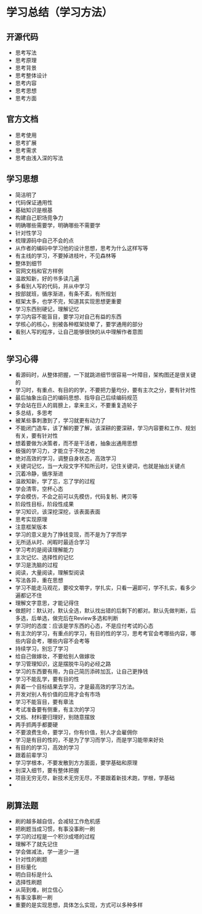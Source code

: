 # 学习总结（学习方法）

## 开源代码
* 思考写法
* 思考原理
* 思考背景
* 思考整体设计
* 思考内容
* 思考思想
* 思考方面

## 官方文档
* 思考使用
* 思考扩展
* 思考需求
* 思考由浅入深的写法

## 学习思想
* 简洁明了
* 代码保证通用性
* 基础知识是根基
* 构建自己职场竞争力
* 明确哪些需要学，明确哪些不需要学
* 针对性学习
* 梳理源码中自己不会的点
* 从作者的编码中学习他的设计思想，思考为什么这样写等
* 有主线的学习，不要掉进枝叶，不见森林等
* 整体到细节
* 官网文档和官方样例
* 温故知新，好的书多读几遍
* 多看别人写的代码，并从中学习
* 按部就班，循序渐进，有条不紊，有所规划
* 框架太多，也学不完，知道其实现思想更重要
* 学习东西别硬记，理解记忆
* 学习内容不能盲目，要学习对自己有益的东西
* 学核心的核心，别被各种框架绕晕了，要学通用的部分
* 看别人写的程序，让自己能够很快的从中理解作者意图
* 



## 学习心得
* 看源码时，从整体把握，一下就跳进细节很容易一叶障目，架构图还是很关键的
* 学习时，有重点、有目的的学，不要把力量均分，要有主次之分，要有针对性
* 最后抽象出自己的编码思想、指导自己后续编码规范
* 学会站在巨人的肩膀上，拿来主义，不要重复造轮子
* 多总结，多思考
* 被某些事刺激到了，学习就更有动力了
* 不能闭门造车，该了解的要了解，该深耕的要深耕，学习内容要和工作、规划有关，要有针对性
* 想着要做为决策者，而不是干活者，抽象出通用思想
* 极强的学习力，才能立于不败之地
* 绝对高效的学习，调整自身状态，高效学习
* 关键词记忆，当一大段文字不知所云时，记住关键词，也就是抽出关键点
* 沉着冷静，循序渐进
* 温故知新，学了忘，忘了学的过程
* 学会清零，空杯心态
* 学会模仿，不会之前可以先模仿，代码复制、拷贝等
* 阶段性目标，阶段性成果
* 学习知识，该深挖深挖，该表面表面
* 思考实现原理
* 注意框架版本
* 学习的意义是为了挣钱变现，而不是为了学而学
* 无所适从时、闲暇时最适合学习
* 学习考的是阅读理解能力
* 主次记忆、选择性的记忆
* 学习是洗脑的过程
* 阅读，大量阅读，理解型阅读
* 写法各异，重在思想
* 学习不能走马观花，要咬文嚼字，学扎实，只看一遍即可，学不扎实，看多少遍都记不住
* 理解文字意思，才能记得住
* 做题时：默认对，默认全选，默认找出错的后剩下的都对。默认先做判断，后多选，后单选，做完后在Review多选和判断
* 学习时的态度：应该是学东西的心态，不是应付考试的心态
* 有主次的学习，有重点的学习，有目的性的学习，思考考官会考哪些内容，哪些内容会考，哪些内容不会考等
* 持续学习，别忘了学习
* 给自己做嫁妆，不要给别人做嫁妆
* 学习管理知识，这是摆脱牛马的必经之路
* 学习的东西要有用，为自己简历添砖加瓦，让自己更挣钱
* 学习不能乱学，要有目的性
* 奔着一个目标结果去学习，才是最高效的学习方法。
* 开发对别人有价值的应用才会有市场
* 学习不能盲目，要有章法
* 考试准备要有侧重，有主次的学习
* 文档、材料要归理好，别随意摆放
* 两手抓两手都要硬
* 不要浪费生命，要学习，你有价值，别人才会雇佣你
* 学习是有目的性的，不是为了学习而学习，而是学习能带来好处
* 有目的的学习，高效的学习
* 跟着前辈学习
* 学习学根本，不要发散到方方面面，要学基础和原理
* 别深入细节，要有整体把握
* 项目无穷无尽，新技术无穷无尽，不要跟着新技术跑，学根，学基础
* 


## 刷算法题
* 刷的越多越自信，会减轻工作危机感
* 把刷题当成习惯，有事没事刷一刷
* 学习的过程是一个积沙成塔的过程
* 理解不了就先记住
* 学会做减法，学一道少一道
* 针对性的刷题
* 目标量化
* 明白目标是什么
* 选择性刷题
* 从简到难，树立信心
* 有事没事刷一刷
* 重要的是实现思想，具体怎么实现，方式可以多种多样








